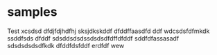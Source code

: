# samples
Test
xcsdsd
dfdjfdjhdfhj
sksjdkskddf
dfddffaasdfd
ddf
wdcsdsfdfmkdk
ssddfsds
dfddf
sdsddsdsdssdsdsdfdffdfddf
sddfdfassasadf
sdsdsdsdsdfkdk
dfddfdsfddf
erdfdf
wew
